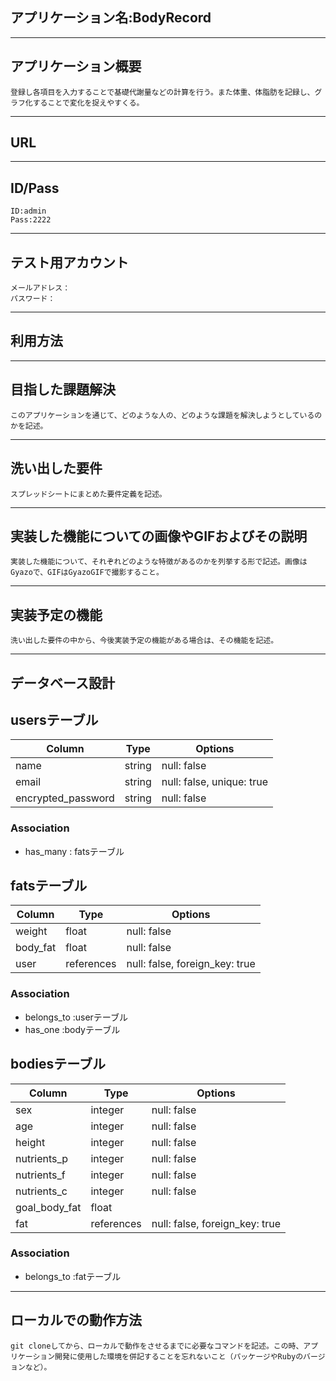 ## アプリケーション名:BodyRecord
---
## アプリケーション概要
	登録し各項目を入力することで基礎代謝量などの計算を行う。また体重、体脂肪を記録し、グラフ化することで変化を捉えやすくる。
---
## URL	
---

## ID/Pass
    ID:admin  
    Pass:2222
---
## テスト用アカウント
    メールアドレス：
    パスワード：
---
## 利用方法	 
---
## 目指した課題解決
    このアプリケーションを通じて、どのような人の、どのような課題を解決しようとしているのかを記述。
---
## 洗い出した要件
	スプレッドシートにまとめた要件定義を記述。
---
## 実装した機能についての画像やGIFおよびその説明
	実装した機能について、それぞれどのような特徴があるのかを列挙する形で記述。画像はGyazoで、GIFはGyazoGIFで撮影すること。
---
## 実装予定の機能
	洗い出した要件の中から、今後実装予定の機能がある場合は、その機能を記述。
---
## データベース設計
	
## usersテーブル

|Column             |Type   |Options                   |
|-------------------|-------|--------------------------|
|name               |string |null: false               |
|email              |string |null: false, unique: true |
|encrypted_password |string |null: false               |

### Association
- has_many : fatsテーブル


## fatsテーブル

|Column   |Type       |Options                        |
|---------|-----------|-------------------------------|
|weight   |float      |null: false                    |
|body_fat |float      |null: false                    |
|user     |references |null: false, foreign_key: true |

### Association
- belongs_to :userテーブル
- has_one :bodyテーブル


## bodiesテーブル

|Column        |Type       |Options                        |
|--------------|-----------|-------------------------------|
|sex           |integer    |null: false                    |
|age           |integer    |null: false                    |
|height        |integer    |null: false                    |
|nutrients_p   |integer    |null: false                    |
|nutrients_f   |integer    |null: false                    |
|nutrients_c   |integer    |null: false                    |
|goal_body_fat |float      |                               |
|fat           |references |null: false, foreign_key: true |

### Association
- belongs_to :fatテーブル
---
## ローカルでの動作方法
	git cloneしてから、ローカルで動作をさせるまでに必要なコマンドを記述。この時、アプリケーション開発に使用した環境を併記することを忘れないこと（パッケージやRubyのバージョンなど）。
